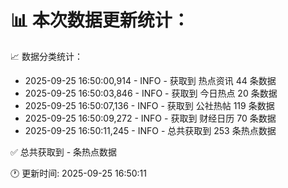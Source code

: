 📊 本次数据更新统计：
==========================

📈 数据分类统计：
- 2025-09-25 16:50:00,914 - INFO - 获取到 热点资讯 44 条数据
- 2025-09-25 16:50:03,846 - INFO - 获取到 今日热点 20 条数据
- 2025-09-25 16:50:07,136 - INFO - 获取到 公社热帖 119 条数据
- 2025-09-25 16:50:09,272 - INFO - 获取到 财经日历 70 条数据
- 2025-09-25 16:50:11,245 - INFO - 总共获取到 253 条热点数据

✅ 总共获取到 - 条热点数据

🕐 更新时间: 2025-09-25 16:50:11
